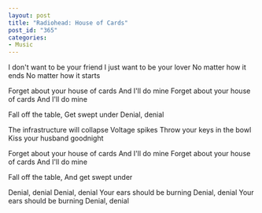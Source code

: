```yaml
--- 
layout: post
title: "Radiohead: House of Cards"
post_id: "365"
categories:
- Music
---
```

I don't want to be your friend
I just want to be your lover
No matter how it ends
No matter how it starts

Forget about your house of cards
And I'll do mine
Forget about your house of cards
And I'll do mine

Fall off the table,
Get swept under
Denial, denial

The infrastructure will collapse
Voltage spikes
Throw your keys in the bowl
Kiss your husband goodnight

Forget about your house of cards
And I'll do mine
Forget about your house of cards
And I'll do mine

Fall off the table,
And get swept under

Denial, denial
Denial, denial
Your ears should be burning
Denial, denial
Your ears should be burning
Denial, denial
